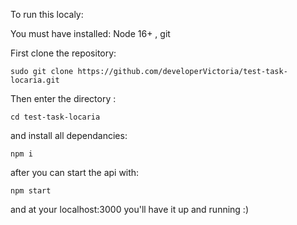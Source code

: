 To run this localy:

You must have installed: Node 16+ , git 

First clone the repository:

`sudo git clone https://github.com/developerVictoria/test-task-locaria.git`

Then enter the directory :

`cd test-task-locaria `

and install all dependancies:

`npm i `

after you can start the api with:

`npm start`

and at your localhost:3000 you'll have it up and running :)
